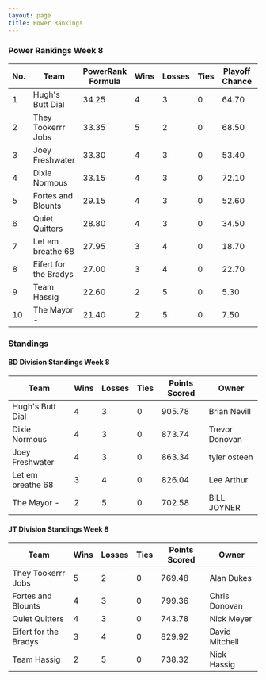 ```yaml
---
layout: page
title: Power Rankings
---
```


### Power Rankings Week 8

|   No. | Team                   |   PowerRank Formula |   Wins |   Losses |   Ties |   Playoff Chance |   Points Scored | Owner           |
|-------|------------------------|---------------------|--------|----------|--------|------------------|-----------------|-----------------|
|     1 | Hugh's  Butt Dial      |               34.25 |      4 |        3 |      0 |            64.70 |          905.78 | Brian Nevill    |
|     2 | They Tookerrr Jobs     |               33.35 |      5 |        2 |      0 |            68.50 |          769.48 | Alan Dukes      |
|     3 | Joey Freshwater        |               33.30 |      4 |        3 |      0 |            53.40 |          863.34 | tyler osteen    |
|     4 | Dixie Normous          |               33.15 |      4 |        3 |      0 |            72.10 |          873.74 | Trevor  Donovan |
|     5 | Fortes and Blounts     |               29.15 |      4 |        3 |      0 |            52.60 |          799.36 | Chris Donovan   |
|     6 | Quiet Quitters         |               28.80 |      4 |        3 |      0 |            34.50 |          743.78 | Nick Meyer      |
|     7 | Let em breathe 68      |               27.95 |      3 |        4 |      0 |            18.70 |          826.04 | Lee Arthur      |
|     8 | Eifert  for the Bradys |               27.00 |      3 |        4 |      0 |            22.70 |          829.92 | David Mitchell  |
|     9 | Team  Hassig           |               22.60 |      2 |        5 |      0 |             5.30 |          738.32 | Nick Hassig     |
|    10 | The Mayor -            |               21.40 |      2 |        5 |      0 |             7.50 |          702.58 | BILL JOYNER     |

### Standings

#### BD Division Standings Week 8

| Team              |   Wins |   Losses |   Ties |   Points Scored | Owner           |
|-------------------|--------|----------|--------|-----------------|-----------------|
| Hugh's  Butt Dial |      4 |        3 |      0 |          905.78 | Brian Nevill    |
| Dixie Normous     |      4 |        3 |      0 |          873.74 | Trevor  Donovan |
| Joey Freshwater   |      4 |        3 |      0 |          863.34 | tyler osteen    |
| Let em breathe 68 |      3 |        4 |      0 |          826.04 | Lee Arthur      |
| The Mayor -       |      2 |        5 |      0 |          702.58 | BILL JOYNER     |

#### JT Division Standings Week 8

| Team                   |   Wins |   Losses |   Ties |   Points Scored | Owner          |
|------------------------|--------|----------|--------|-----------------|----------------|
| They Tookerrr Jobs     |      5 |        2 |      0 |          769.48 | Alan Dukes     |
| Fortes and Blounts     |      4 |        3 |      0 |          799.36 | Chris Donovan  |
| Quiet Quitters         |      4 |        3 |      0 |          743.78 | Nick Meyer     |
| Eifert  for the Bradys |      3 |        4 |      0 |          829.92 | David Mitchell |
| Team  Hassig           |      2 |        5 |      0 |          738.32 | Nick Hassig    |
